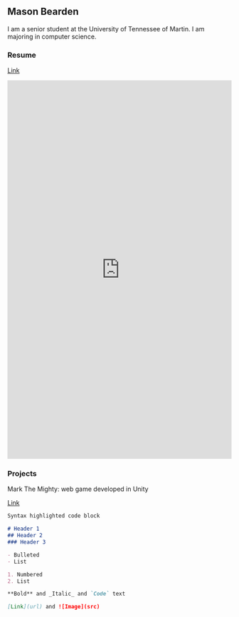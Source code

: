 ## Mason Bearden

I am a senior student at the University of Tennessee of Martin. I am majoring in computer science.

### Resume

[Link](https://Bearden.github.io/Resume/Bearden_Resume.pdf)

<embed src="https://github.com/Bearden3/WebSite/blob/gh-pages/Resume/Bearden_Resume.pdf" width="100%" height="850px" type="application/pdf" />

<object data="../Resume/Bearden_Resume.pdf" width="1000" height="1000" type='application/pdf'></object>


### Projects
Mark The Mighty: web game developed in Unity

[Link](https://mark-the-mighty.web.app/)


```markdown
Syntax highlighted code block

# Header 1
## Header 2
### Header 3

- Bulleted
- List

1. Numbered
2. List

**Bold** and _Italic_ and `Code` text

[Link](url) and ![Image](src)
```


